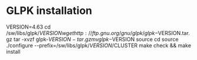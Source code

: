 GLPK installation
=================

VERSION=4.63
cd /sw/libs/glpk/$VERSION
wget http://ftp.gnu.org/gnu/glpk/glpk-$VERSION.tar.gz
tar -xvzf glpk-$VERSION-tar.gz
mv glpk-$VERSION source
cd source
./configure --prefix=/sw/libs/glpk/$VERSION/$CLUSTER
make check && make install

